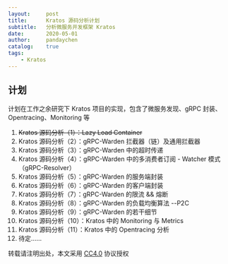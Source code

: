 ```yaml
---
layout:     post
title:      Kratos 源码分析计划
subtitle:   分析微服务开发框架 Kratos
date:       2020-05-01
author:     pandaychen
catalog:    true
tags:
    - Kratos
---
```


##  计划

计划在工作之余研究下 Kratos 项目的实现，包含了微服务发现、gRPC 封装、Opentracing、Monitoring 等

1.  ~~Kratos 源码分析（1）：Lazy Load Container~~
2.  Kratos 源码分析（2）：gRPC-Warden 拦截器（链）及通用拦截器
3.  Kratos 源码分析（3）：gRPC-Warden 中的超时传递
4.  Kratos 源码分析（4）：gRPC-Warden 中的多消费者订阅 - Watcher 模式（gRPC-Resolver）
5.  Kratos 源码分析（5）：gRPC-Warden 的服务端封装
6.  Kratos 源码分析（6）：gRPC-Warden 的客户端封装
7.  Kratos 源码分析（7）：gRPC-Warden 的限流 && 熔断
8.  Kratos 源码分析（8）：gRPC-Warden 的负载均衡算法 --P2C
9.  Kratos 源码分析（9）：gRPC-Warden 的若干细节
10. Kratos 源码分析（10）：Kratos 中的 Monitoring 与 Metrics
11. Kratos 源码分析（11）：Kratos 中的 Opentracing 分析
12. 待定......


转载请注明出处，本文采用 [CC4.0](http://creativecommons.org/licenses/by-nc-nd/4.0/) 协议授权